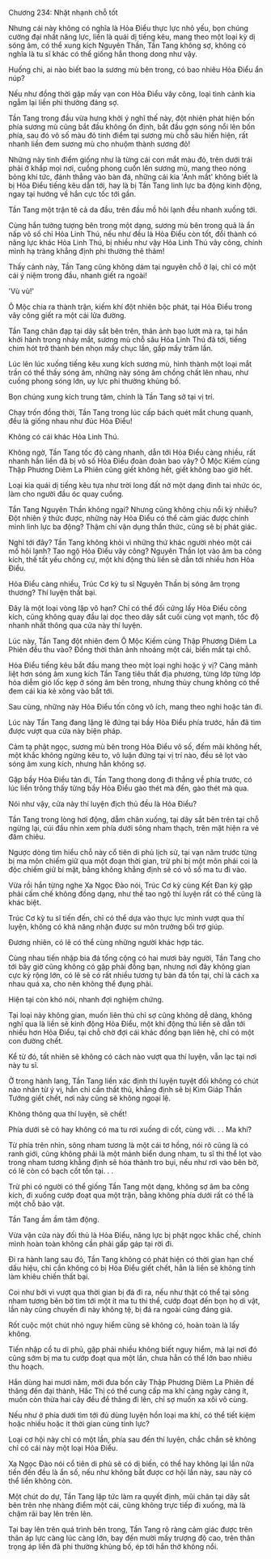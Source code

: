




Chương 234: Nhặt nhạnh chỗ tốt


Nhưng cái này không có nghĩa là Hỏa Điểu thực lực nhỏ yếu, bọn chúng cường đại nhất năng lực, liền là quái dị tiếng kêu, mang theo một loại kỳ dị sóng âm, có thể xung kích Nguyên Thần, Tần Tang không sợ, không có nghĩa là tu sĩ khác có thể giống hắn thong dong như vậy.

Huống chi, ai nào biết bao la sương mù bên trong, có bao nhiêu Hỏa Điểu ẩn núp?

Nếu như đồng thời gặp mấy vạn con Hỏa Điểu vây công, loại tình cảnh kia ngẫm lại liền phi thường đáng sợ.

Tần Tang trong đầu vừa hưng khởi ý nghĩ thế này, đột nhiên phát hiện bốn phía sương mù cũng bắt đầu không ổn định, bắt đầu gợn sóng nổi lên bốn phía, sau đó vô số màu đỏ tinh điểm tại sương mù chỗ sâu hiển hiện, rất nhanh liền đem sương mù cho nhuộm thành sương đỏ!

Những này tinh điểm giống như là từng cái con mắt màu đỏ, trên dưới trái phải ở khắp mọi nơi, cuồng phong cuốn lên sương mù, mang theo nóng bỏng khí tức, đánh thẳng vào bàn đá, những cái kia 'Ánh mắt' không biết là bị Hỏa Điểu tiếng kêu dẫn tới, hay là bị Tần Tang linh lực ba động kinh động, ngay tại hướng về hắn cực tốc tới gần.

Tần Tang một trận tê cả da đầu, trên đầu mồ hôi lạnh đều nhanh xuống tới.

Cùng hắn tưởng tượng bên trong một dạng, sương mù bên trong quả là ẩn nấp vô số chỉ Hỏa Linh Thú, nếu như đều là Hỏa Điểu còn tốt, đổi thành có năng lực khác Hỏa Linh Thú, bị nhiều như vậy Hỏa Linh Thú vây công, chính mình hạ tràng khẳng định phi thường thê thảm!

Thấy cảnh này, Tần Tang cũng không dám tại nguyên chỗ ở lại, chỉ có một cái ý niệm trong đầu, nhanh giết ra ngoài!

'Vù vù!'

Ô Mộc chia ra thành trận, kiếm khí đột nhiên bộc phát, tại Hỏa Điểu trong vây công giết ra một cái lửa đường.

Tần Tang chân đạp tại dây sắt bên trên, thân ảnh bạo lướt mà ra, tại hắn khởi hành trong nháy mắt, sương mù chỗ sâu Hỏa Linh Thú đã tới, tiếng chim hót trở thành bén nhọn mấy chục lần, gấp mấy trăm lần.

Lúc lên lúc xuống tiếng kêu xung kích sương mù, hình thành một loại mắt trần có thể thấy sóng âm, những này sóng âm chồng chất lên nhau, như cuồng phong sóng lớn, uy lực phi thường khủng bố.

Bọn chúng xung kích trung tâm, chính là Tần Tang sở tại vị trí.

Chạy trốn đồng thời, Tần Tang trong lúc cấp bách quét mắt chung quanh, đều là giống nhau như đúc Hỏa Điểu!

Không có cái khác Hỏa Linh Thú.

Không ngờ, Tần Tang tốc độ càng nhanh, dẫn tới Hỏa Điểu càng nhiều, rất nhanh hắn liền đã bị vô số Hỏa Điểu đoàn đoàn bao vây? Ô Mộc Kiếm cùng Thập Phương Diêm La Phiên cũng giết không hết, giết không bao giờ hết.

Loại kia quái dị tiếng kêu tựa như trời long đất nở một dạng đinh tai nhức óc, làm cho người đầu óc quay cuồng.

Tần Tang Nguyên Thần không ngại? Nhưng cũng không chịu nổi kỳ nhiễu? Đột nhiên ý thức được, những này Hỏa Điểu có thể cảm giác được chính mình linh lực ba động? Thậm chí vận dụng thần thức, cũng sẽ bị phát giác.

Nghĩ tới đây? Tần Tang không khỏi vì những thứ khác người nhéo một cái mồ hôi lạnh? Tao ngộ Hỏa Điểu vây công? Nguyên Thần lọt vào âm ba công kích, thế tất yếu chống cự, một khi động thủ liền sẽ dẫn tới nhiều hơn Hỏa Điểu.

Hỏa Điểu càng nhiều, Trúc Cơ kỳ tu sĩ Nguyên Thần bị sóng âm trọng thương? Thí luyện thất bại.

Đây là một loại vòng lặp vô hạn? Chỉ có thể đối cứng lấy Hỏa Điểu công kích, cũng không quay đầu lại dọc theo dây sắt cuối cùng vọt mạnh, tốc độ nhanh nhất thông qua cửa này thí luyện.

Lúc này, Tần Tang đột nhiên đem Ô Mộc Kiếm cùng Thập Phương Diêm La Phiên đều thu vào? Đồng thời thân ảnh nhoáng một cái, biến mất tại chỗ.

Hỏa Điểu tiếng kêu bắt đầu mang theo một loại nghi hoặc ý vị? Càng mãnh liệt hơn sóng âm xung kích Tần Tang tiêu thất địa phương, từng lớp từng lớp hỏa diễm gió lốc kẹp ở sóng âm bên trong, nhưng thủy chung không có thể đem cái kia kẻ xông vào bắt tới.

Sau cùng, những này Hỏa Điểu tốn công vô ích, mang theo nghi hoặc tản đi.

Lúc này Tần Tang đang lặng lẽ đứng tại bầy Hỏa Điểu phía trước, hắn đã tìm được vượt qua cửa này biện pháp.

Cảm tạ phật ngọc, sương mù bên trong Hỏa Điểu vô số, đếm mãi không hết, một khắc không ngừng kêu to, vô luận đứng tại vị trí nào, đều sẽ lọt vào sóng âm xung kích, nhưng hắn không sợ.

Gặp bầy Hỏa Điểu tản đi, Tần Tang thong dong đi thẳng về phía trước, có lúc liền trông thấy từng bầy Hỏa Điểu gào thét mà đến, gào thét mà qua.

Nói như vậy, cửa này thí luyện địch thủ đều là Hỏa Điểu?

Tần Tang trong lòng hơi động, dẫm chân xuống, tại dây sắt bên trên tại chỗ ngừng lại, cúi đầu nhìn xem phía dưới sông nham thạch, trên mặt hiện ra vẻ đăm chiêu.

Ngược dòng tìm hiểu chỗ này cổ tiên di phủ lịch sử, tại vạn năm trước từng bị ma môn chiếm giữ qua một đoạn thời gian, trừ phi bị một môn phái coi là độc chiếm giữ bí mật, bằng không khẳng định sẽ có vô số ma tu đi vào.

Vừa rồi hắn từng nghe Xa Ngọc Đào nói, Trúc Cơ kỳ cùng Kết Đan kỳ gặp phải cấm chế không đồng dạng, như thế tao ngộ thí luyện rất có thể cũng là khác biệt.

Trúc Cơ kỳ tu sĩ tiến đến, chỉ có thể dựa vào thực lực mình vượt qua thí luyện, không có khả năng nhận được sư môn trưởng bối trợ giúp.

Đương nhiên, có lẽ có thể cùng những người khác hợp tác.

Cùng nhau tiến nhập bia đá tổng cộng có hai mươi bảy người, Tần Tang cho tới bây giờ cũng không có gặp phải đồng bạn, nhưng nơi đây không gian cực kỳ rộng lớn, có lẽ sẽ có rất nhiều tương tự bàn đá tồn tại, chỉ là cách xa nhau quá xa, cho nên không thể đụng phải.

Hiện tại còn khó nói, nhanh đợi nghiệm chứng.

Tại loại này không gian, muốn liên thủ chỉ sợ cũng không dễ dàng, không nghĩ qua là liền sẽ kinh động Hỏa Điểu, một khi động thủ liền sẽ dẫn tới nhiều hơn Hỏa Điểu, tại chỗ chờ đợi cái khác đồng bạn liên hệ, chỉ có một con đường chết.

Kể từ đó, tất nhiên sẽ không có cách nào vượt qua thí luyện, vẫn lạc tại nơi này tu sĩ.

Ở trong hành lang, Tần Tang liền xác định thí luyện tuyệt đối không có chút nào nhân từ ý vị, hắn chỉ cần thất thủ, khẳng định sẽ bị Kim Giáp Thần Tướng giết chết, nơi này cũng sẽ không ngoại lệ.

Không thông qua thí luyện, sẽ chết!

Phía dưới sẽ có hay không có ma tu rơi xuống di cốt, cùng với. . . Ma khí?

Từ phía trên nhìn, sông nham tương là một cái tơ hồng, nói rõ cũng là có ranh giới, cũng không phải là một mảnh biển dung nham, tu sĩ thi thể lọt vào trong nham tương khẳng định sẽ hóa thành tro bụi, nếu như rơi vào bên bờ, có lẽ còn có bạch cốt tồn tại. . .

Trừ phi có người có thể giống Tần Tang một dạng, không sợ âm ba công kích, đi xuống cướp đoạt qua một trận, bằng không phía dưới rất có thể là một chỗ bảo vật.

Tần Tang ầm ầm tâm động.

Vừa vặn cửa này đối thủ là Hỏa Điểu, năng lực bị phật ngọc khắc chế, chính mình hoàn toàn không cần phải gấp gáp tại rời đi.

Đi ra hành lang sau đó, Tần Tang không có phát hiện có thời gian hạn chế dấu hiệu, chỉ cần không có bị Hỏa Điểu giết chết, hẳn là liền sẽ không tính làm khiêu chiến thất bại.

Coi như bởi vì vượt qua thời gian bị đá đi ra, nếu như thật có thể tại sông nham tương bên bờ tìm tới một ít ma tu thi thể, cướp đoạt đến bọn họ di vật, lần này cũng chuyến đi này không tệ, bị đá ra ngoài cũng đáng giá.

Rốt cuộc một chút nhỏ nguy hiểm cũng sẽ không có, hoàn toàn là lấy không.

Tiến nhập cổ tu di phủ, gặp phải nhiều không biết nguy hiểm, mà lại nơi đó cũng sớm bị ma tu cướp đoạt qua một lần, chưa hẳn có thể lớn bao nhiêu thu hoạch.

Hắn dùng hai mươi năm, mới đưa bốn cây Thập Phương Diêm La Phiên đề thăng đến đại thành, Hắc Thị có thể cung cấp ma khí càng ngày càng ít, muốn còn thừa hai cây đều đề thăng đi lên, chỉ sợ muốn xa xôi vô cùng.

Nếu như ở phía dưới tìm tới đủ dùng luyện hồn loại ma khí, có thể tiết kiệm hoặc nhiều hoặc ít thời gian cùng tinh lực?

Loại cơ hội này chỉ có một lần, phía sau đến thí luyện, chắc chắn sẽ không chỉ có cái này một loại Hỏa Điểu.

Xa Ngọc Đào nói cổ tiên di phủ sẽ có dị biến, có thể hay không lại lần nữa tiến đến đều là ẩn số, nếu như không bắt được cơ hội lần này, sau này có thể liền không còn.

Một chút do dự, Tần Tang lập tức làm ra quyết định, mũi chân tại dây sắt bên trên nhẹ nhàng điểm một cái, cũng không trực tiếp đi xuống, mà là chậm rãi bay lên trên lên.

Tại bay lên trên quá trình bên trong, Tần Tang rõ ràng cảm giác được trên thân áp lực càng lúc càng lớn, bay đến mười mấy trượng độ cao, trên thân trọng áp liền đã phi thường khủng bố, ép tới hắn thở không nổi.





